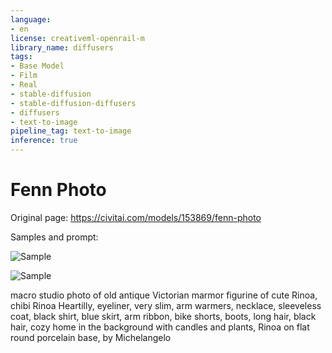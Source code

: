 ```yaml
---
language:
- en
license: creativeml-openrail-m
library_name: diffusers
tags:
- Base Model
- Film
- Real
- stable-diffusion
- stable-diffusion-diffusers
- diffusers
- text-to-image
pipeline_tag: text-to-image
inference: true
---
```


# Fenn Photo

Original page: https://civitai.com/models/153869/fenn-photo

Samples and prompt:

![Sample](https://cdn-uploads.huggingface.co/production/uploads/63239b8370edc53f51cd5d42/ylF5wGAfd6HfG3WqecwLY.png)

![Sample](https://cdn-uploads.huggingface.co/production/uploads/63239b8370edc53f51cd5d42/q7HY1ZS5Inh1uXxdg755x.png)

macro studio photo of old antique Victorian marmor figurine of cute Rinoa, chibi Rinoa Heartilly, eyeliner, very slim, arm warmers, necklace, sleeveless coat, black shirt, blue skirt, arm ribbon, bike shorts, boots, long hair, black hair, cozy home in the background with candles and plants, Rinoa on flat round porcelain base, by Michelangelo